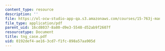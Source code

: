```yaml
---
content_type: resource
description: ''
file: https://ol-ocw-studio-app-qa.s3.amazonaws.com/courses/15-763j-manufacturing-system-and-supply-chain-design-spring-2005/0192def4ae163cd7f1fc898a57aa905d_tng_case.pdf
file_type: application/pdf
parent_uid: 16cd8037-8a80-d9e3-5548-d52ab9f2607f
resourcetype: Document
title: tng_case.pdf
uid: 0192def4-ae16-3cd7-f1fc-898a57aa905d
---
```

